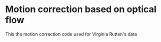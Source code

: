# Motion correction based on optical flow

This the motion correction code used for Virginia Rutten's data
